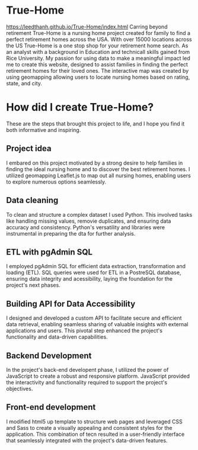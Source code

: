 # True-Home
https://leedthanh.github.io/True-Home/index.html
Carring beyond retirement
True-Home is a nursing home project created for family to find a perfect retirement homes across the USA.  With over 15000 locations across the US True-Home is a one stop shop for your retirement home search.  As an analyst with a background in Education and technicall skills gained from Rice University.  My passion for using data to make a meaningful impact led me to create this website, designed to assist families in finding the perfect retirement homes for their loved ones.  The interactive map was created by using geomapping allowing users to locate nursing homes based on rating, state, and city.  
# How did I create True-Home?
These are the steps that brought this project to life, and I hope you find it both informative and inspiring.
## Project idea
I embared on this project motivated by a strong desire to help families in finding the ideal nursing home and to discover the best retirement homes.  I utilized geomapping Leaflet.js to map out all nursing homes, enabling users to explore numerous options seamlessly.
## Data cleaning
To clean and structure a complex dataset I used Python.  This involved tasks like handling missing values, removie duplicates, and ensuring data accuracy and consistency.  Python's versatility and libraries were instrumental in preparing the dta for further analysis.
## ETL with pgAdmin SQL
I employed pgAdmin SQL for efficient data extraction, transformation and loading (ETL).  SQL queries were used for ETL in a PostreSQL database, ensuring data integrity and acessibility, laying the foundation for the project's next phases.  
## Building API for Data Accessibility
I designed and developed a custom API to facilitate secure and efficient data retrieval, enabling seamless sharing of valuable insights with external applications and users.  This pivotal step enhanced the project's functionality and data-driven capabilities.
## Backend Development
In the project's back-end developent phase, I utilized the power of JavaScript to create a robust and responsive platform.  JavaScript provided the interactivity and functionality required to support the project's objectives.  
## Front-end development
I modified html5 up template to structure web pages and leveraged CSS and Sass to create a visually appealing and consistent styles for the application.  This combination of tecn resulted in a user-friendly interface that seamlessly integrated with the project's data-driven features.







